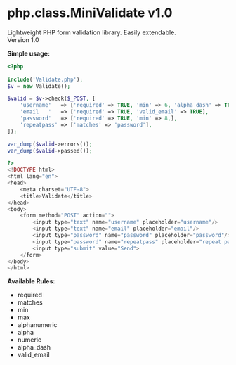 # php.class.MiniValidate v1.0
Lightweight PHP form validation library. Easily extendable.  
Version 1.0

**Simple usage:**
```php
<?php
	
include('Validate.php');
$v = new Validate();

$valid = $v->check($_POST, [
	'username'   => ['required' => TRUE, 'min' => 6, 'alpha_dash' => TRUE],
	'email   '   => ['required' => TRUE, 'valid_email' => TRUE],
	'password'   => ['required' => TRUE, 'min' => 8,],
	'repeatpass' => ['matches' => 'password'],
]);

var_dump($valid->errors());
var_dump($valid->passed());

?>
<!DOCTYPE html>
<html lang="en">
<head>
	<meta charset="UTF-8">
	<title>Validate</title>
</head>
<body>
	<form method="POST" action="">
		<input type="text" name="username" placeholder="username"/>
		<input type="text" name="email" placeholder="email"/>
		<input type="password" name="password" placeholder="password"/>
		<input type="password" name="repeatpass" placeholder="repeat password"/>
		<input type="submit" value="Send">
	</form>
</body>
</html>
```

**Available Rules:**
- required
- matches
- min
- max
- alphanumeric
- alpha
- numeric
- alpha_dash
- valid_email
